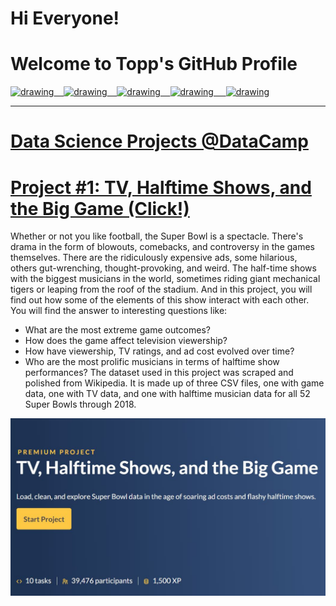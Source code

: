 # Hi Everyone! 
# Welcome to Topp's GitHub Profile

<a href="https://www.youtube.com/"><img src="https://res.cloudinary.com/importdata/image/upload/v1595012354/yt_logo_jjgys4.png" alt="drawing" width="100"/>&nbsp;&nbsp;&nbsp;&nbsp;<a href="https://medium.com/"><img
src="https://res.cloudinary.com/importdata/image/upload/v1595012354/medium_mono_hoz0z5.png" alt="drawing"
width="35"/>&nbsp;&nbsp;&nbsp;&nbsp;<a href="https://twitter.com/"><img 
src="https://res.cloudinary.com/importdata/image/upload/v1595012924/Twitter_Logo_Blue_gbtagu.png" alt="drawing" width="40"/>&nbsp;&nbsp;&nbsp;&nbsp;<a href="https://www.linkedin.com/in/topp-theeralerttham-54743264/"><img src="https://res.cloudinary.com/importdata/image/upload/v1595012354/linkedin_t9qiwy.png" alt="drawing" width="100"/> &nbsp;&nbsp;&nbsp;&nbsp;<a href="https://www.kaggle.com/"><img src="https://res.cloudinary.com/importdata/image/upload/v1595012924/kaggle_ksaktb.png" alt="drawing" width="75"/>

---------------

# Data Science Projects @DataCamp

# [Project #1: TV, Halftime Shows, and the Big Game (Click!)](https://github.com/tnattawat/Topp/blob/master/Project1/notebook.ipynb) 
Whether or not you like football, the Super Bowl is a spectacle. There's drama in the form of blowouts, comebacks, and controversy in the games themselves. There are the ridiculously expensive ads, some hilarious, others gut-wrenching, thought-provoking, and weird. The half-time shows with the biggest musicians in the world, sometimes riding giant mechanical tigers or leaping from the roof of the stadium. And in this project, you will find out how some of the elements of this show interact with each other. You will find the answer to interesting questions like:
* What are the most extreme game outcomes?
* How does the game affect television viewership?
* How have viewership, TV ratings, and ad cost evolved over time?
* Who are the most prolific musicians in terms of halftime show performances?
The dataset used in this project was scraped and polished from Wikipedia. It is made up of three CSV files, one with game data, one with TV data, and one with halftime musician data for all 52 Super Bowls through 2018.

![](https://github.com/tnattawat/Portfolio/blob/master/Project1/images/Super%20Bowl%20Project%20Banner.JPG)
